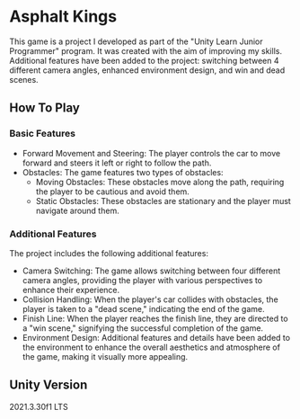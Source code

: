 # **Asphalt Kings**
This game is a project I developed as part of the "Unity Learn Junior Programmer" program. It was created with the aim of improving my skills.
Additional features have been added to the project: switching between 4 different camera angles, enhanced environment design, and win and dead scenes.

## **How To Play**
### **Basic Features**
* Forward Movement and Steering: The player controls the car to move forward and steers it left or right to follow the path.
* Obstacles: The game features two types of obstacles:
  * Moving Obstacles: These obstacles move along the path, requiring the player to be cautious and avoid them.
  * Static Obstacles: These obstacles are stationary and the player must navigate around them.

### **Additional Features**
The project includes the following additional features:
* Camera Switching: The game allows switching between four different camera angles, providing the player with various perspectives to enhance their experience.
* Collision Handling: When the player's car collides with obstacles, the player is taken to a "dead scene," indicating the end of the game.
* Finish Line: When the player reaches the finish line, they are directed to a "win scene," signifying the successful completion of the game.
* Environment Design: Additional features and details have been added to the environment to enhance the overall aesthetics and atmosphere of the game, making it visually more appealing.

## **Unity Version**
2021.3.30f1 LTS
